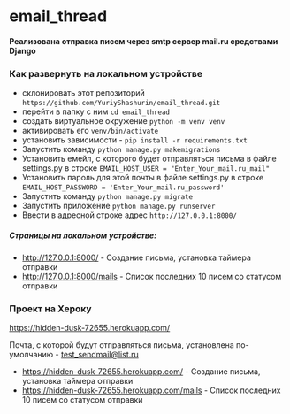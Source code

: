 # email_thread

#### Реализована отправка писем через smtp сервер mail.ru средствами Django

### Как развернуть на локальном устройстве

* склонировать этот репозиторий ```https://github.com/YuriyShashurin/email_thread.git```
* перейти в папку с ним ```cd email_thread```
* создать виртуальное окружение ```python -m venv venv```
* активировать его ```venv/bin/activate```
* установить зависимости - ```pip install -r requirements.txt```
* Запустить команду  ```python manage.py makemigrations```
* Установить емейл, с которого будет отправляться письма в файле settings.py в строке   ```EMAIL_HOST_USER = "Enter_Your_mail.ru_mail"```
* Установить пароль для этой почты в файле settings.py в строке   ```EMAIL_HOST_PASSWORD = 'Enter_Your_mail.ru_password'```
* Запустить команду  ```python manage.py migrate```
* Запустить приложение  ```python manage.py runserver```
* Ввести в адресной строке адрес  ```http://127.0.0.1:8000/```
 
 
 ##### Страницы на локальном устройстве:
* http://127.0.0.1:8000/ - Создание письма, установка таймера отправки
* http://127.0.0.1:8000/mails - Список последних 10 писем со статусом отправки


### Проект на Хероку
https://hidden-dusk-72655.herokuapp.com/

Почта, с которой будут отправляться письма, установлена по-умолчанию - test_sendmail@list.ru
* https://hidden-dusk-72655.herokuapp.com/ - Создание письма, установка таймера отправки
* https://hidden-dusk-72655.herokuapp.com/mails - Список последних 10 писем со статусом отправки
